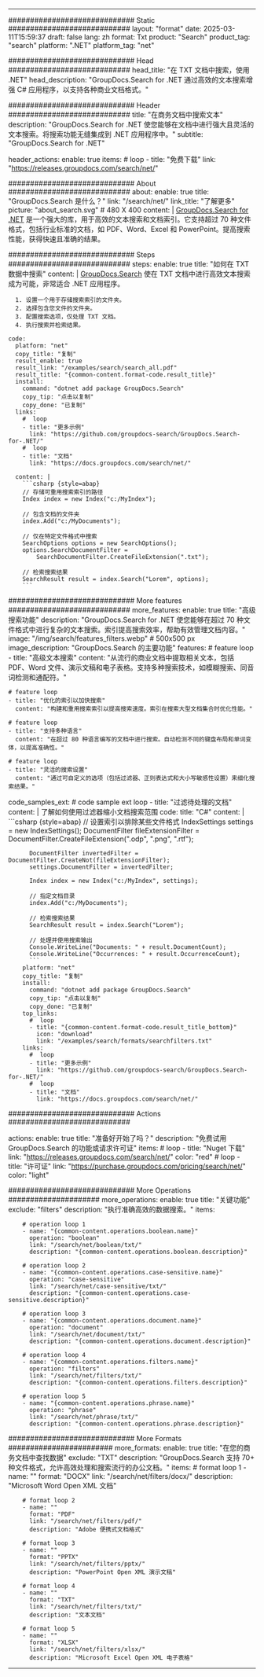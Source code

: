 
---
############################# Static ############################
layout: "format"
date:  2025-03-11T15:59:37
draft: false
lang: zh
format: Txt
product: "Search"
product_tag: "search"
platform: ".NET"
platform_tag: "net"

############################# Head ############################
head_title: "在 TXT 文档中搜索，使用 .NET"
head_description: "GroupDocs.Search for .NET 通过高效的文本搜索增强 C# 应用程序，以支持各种商业文档格式。"

############################# Header ############################
title: "在商务文档中搜索文本" 
description: "GroupDocs.Search for .NET 使您能够在文档中进行强大且灵活的文本搜索。将搜索功能无缝集成到 .NET 应用程序中。"
subtitle: "GroupDocs.Search for .NET" 

header_actions:
  enable: true
  items:
    #  loop
    - title: "免费下载"
      link: "https://releases.groupdocs.com/search/net/"
      
############################# About ############################
about:
    enable: true
    title: "GroupDocs.Search 是什么？"
    link: "/search/net/"
    link_title: "了解更多"
    picture: "about_search.svg" # 480 X 400
    content: |
       [GroupDocs.Search for .NET](/search/net/) 是一个强大的库，用于高效的文本搜索和文档索引。它支持超过 70 种文件格式，包括行业标准的文档，如 PDF、Word、Excel 和 PowerPoint。提高搜索性能，获得快速且准确的结果。

############################# Steps ############################
steps:
    enable: true
    title: "如何在 TXT 数据中搜索"
    content: |
      [GroupDocs.Search](/search/net/) 使在 TXT 文档中进行高效文本搜索成为可能，非常适合 .NET 应用程序。
      
      1. 设置一个用于存储搜索索引的文件夹。
      2. 选择包含您文件的文件夹。
      3. 配置搜索选项，仅处理 TXT 文档。
      4. 执行搜索并检索结果。
   
    code:
      platform: "net"
      copy_title: "复制"
      result_enable: true
      result_link: "/examples/search/search_all.pdf"
      result_title: "{common-content.format-code.result_title}"
      install:
        command: "dotnet add package GroupDocs.Search"
        copy_tip: "点击以复制"
        copy_done: "已复制"
      links:
        #  loop
        - title: "更多示例"
          link: "https://github.com/groupdocs-search/GroupDocs.Search-for-.NET/"
        #  loop
        - title: "文档"
          link: "https://docs.groupdocs.com/search/net/"
          
      content: |
        ```csharp {style=abap}
        // 存储可重用搜索索引的路径
        Index index = new Index("c:/MyIndex");

        // 包含文档的文件夹
        index.Add("c:/MyDocuments");

        // 仅在特定文件格式中搜索
        SearchOptions options = new SearchOptions();
        options.SearchDocumentFilter = 
            SearchDocumentFilter.CreateFileExtension(".txt");

        // 检索搜索结果
        SearchResult result = index.Search("Lorem", options);
        ```            

############################# More features ############################
more_features:
  enable: true
  title: "高级搜索功能"
  description: "GroupDocs.Search for .NET 使您能够在超过 70 种文件格式中进行复杂的文本搜索。索引提高搜索效率，帮助有效管理文档内容。"
  image: "/img/search/features_filters.webp" # 500x500 px
  image_description: "GroupDocs.Search 的主要功能"
  features:
    # feature loop
    - title: "高级文本搜索"
      content: "从流行的商业文档中提取相关文本，包括 PDF、Word 文件、演示文稿和电子表格。支持多种搜索技术，如模糊搜索、同音词检测和通配符。"

    # feature loop
    - title: "优化的索引以加快搜索"
      content: "构建和重用搜索索引以提高搜索速度。索引在搜索大型文档集合时优化性能。"

    # feature loop
    - title: "支持多种语言"
      content: "在超过 80 种语言编写的文档中进行搜索。自动检测不同的键盘布局和单词变体，以提高准确性。"

    # feature loop
    - title: "灵活的搜索设置"
      content: "通过可自定义的选项（包括过滤器、正则表达式和大小写敏感性设置）来细化搜索结果。"
      
  code_samples_ext:
    # code sample ext loop
    - title: "过滤待处理的文档"
      content: |
        了解如何使用过滤器缩小文档搜索范围
      code:
        title: "C#"
        content: |
          ```csharp {style=abap}
          // 设置索引以排除某些文件格式
          IndexSettings settings = new IndexSettings();
          DocumentFilter fileExtensionFilter = 
            DocumentFilter.CreateFileExtension(".odp", ".png", ".rtf");

          DocumentFilter invertedFilter = DocumentFilter.CreateNot(fileExtensionFilter);
          settings.DocumentFilter = invertedFilter;

          Index index = new Index("c:/MyIndex", settings);
              
          // 指定文档目录
          index.Add("c:/MyDocuments");

          // 检索搜索结果
          SearchResult result = index.Search("Lorem");
          
          // 处理并使用搜索输出
          Console.WriteLine("Documents: " + result.DocumentCount);
          Console.WriteLine("Occurrences: " + result.OccurrenceCount);
          ```
        platform: "net"
        copy_title: "复制"
        install:
          command: "dotnet add package GroupDocs.Search"
          copy_tip: "点击以复制"
          copy_done: "已复制"
        top_links:
          #  loop
          - title: "{common-content.format-code.result_title_bottom}"
            icon: "download"
            link: "/examples/search/formats/searchfilters.txt"
        links:
          #  loop
          - title: "更多示例"
            link: "https://github.com/groupdocs-search/GroupDocs.Search-for-.NET/"
          #  loop
          - title: "文档"
            link: "https://docs.groupdocs.com/search/net/"
            

            


############################# Actions ############################

actions:
  enable: true
  title: "准备好开始了吗？"
  description: "免费试用 GroupDocs.Search 的功能或请求许可证"
  items:
    #  loop
    - title: "Nuget 下载"
      link: "https://releases.groupdocs.com/search/net/"
      color: "red"
        #  loop
    - title: "许可证"
      link: "https://purchase.groupdocs.com/pricing/search/net/"
      color: "light"


############################# More Operations #####################
more_operations:
    enable: true
    title: "关键功能"
    exclude: "filters"
    description: "执行准确高效的数据搜索。"
    items: 
          
        # operation loop 1
        - name: "{common-content.operations.boolean.name}"
          operation: "boolean"
          link: "/search/net/boolean/txt/"
          description: "{common-content.operations.boolean.description}"

        # operation loop 2
        - name: "{common-content.operations.case-sensitive.name}"
          operation: "case-sensitive"
          link: "/search/net/case-sensitive/txt/"
          description: "{common-content.operations.case-sensitive.description}"

        # operation loop 3
        - name: "{common-content.operations.document.name}"
          operation: "document"
          link: "/search/net/document/txt/"
          description: "{common-content.operations.document.description}"

        # operation loop 4
        - name: "{common-content.operations.filters.name}"
          operation: "filters"
          link: "/search/net/filters/txt/"
          description: "{common-content.operations.filters.description}"

        # operation loop 5
        - name: "{common-content.operations.phrase.name}"
          operation: "phrase"
          link: "/search/net/phrase/txt/"
          description: "{common-content.operations.phrase.description}"
          
        
          
############################# More Formats ########################
more_formats:
    enable: true
    title: "在您的商务文档中查找数据"
    exclude: "TXT"
    description: "GroupDocs.Search 支持 70+ 种文件格式，允许高效处理和搜索流行的办公文档。"
    items: 
        # format loop 1
        - name: ""
          format: "DOCX"
          link: "/search/net/filters/docx/"
          description: "Microsoft Word Open XML 文档"
          
        # format loop 2
        - name: ""
          format: "PDF"
          link: "/search/net/filters/pdf/"
          description: "Adobe 便携式文档格式"
          
        # format loop 3
        - name: ""
          format: "PPTX"
          link: "/search/net/filters/pptx/"
          description: "PowerPoint Open XML 演示文稿"

        # format loop 4
        - name: ""
          format: "TXT"
          link: "/search/net/filters/txt/"
          description: "文本文档"
          
        # format loop 5
        - name: ""
          format: "XLSX"
          link: "/search/net/filters/xlsx/"
          description: "Microsoft Excel Open XML 电子表格"
  

---
